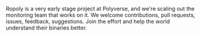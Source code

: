 Ropoly is a very early stage project at Polyverse, and we're scaling out
the monitoring team that works on it. We welcome contributions, pull
requests, issues, feedback, suggestions. Join the effort and help
the world understand their binaries better.
